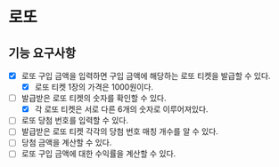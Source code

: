
# 로또

## 기능 요구사항
- [x] 로또 구입 금액을 입력하면 구입 금액에 해당하는 로또 티켓을 발급할 수 있다.
  - [x] 로또 티켓 1장의 가격은 1000원이다.
- [ ] 발급받은 로또 티켓의 숫자를 확인할 수 있다.
  - [x] 각 로또 티켓은 서로 다른 6개의 숫자로 이루어져있다.
- [ ] 로또 당첨 번호를 입력할 수 있다.
- [ ] 발급받은 로또 티켓 각각의 당첨 번호 매칭 개수를 알 수 있다.
- [ ] 당첨 금액을 계산할 수 있다.
- [ ] 로또 구입 금액에 대한 수익률을 계산할 수 있다.
